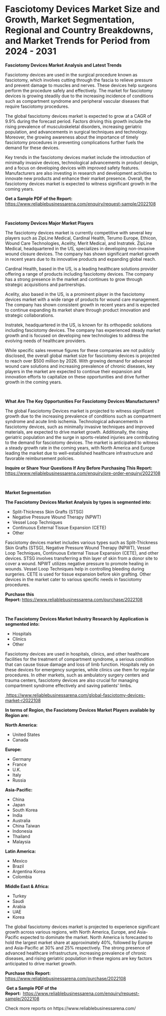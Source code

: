 <p><h1>Fasciotomy Devices Market Size and Growth, Market Segmentation, Regional and Country Breakdowns, and Market Trends for Period from 2024 -  2031</h1></p><p><strong>Fasciotomy Devices Market Analysis and Latest Trends</strong></p>
<p><p>Fasciotomy devices are used in the surgical procedure known as fasciotomy, which involves cutting through the fascia to relieve pressure and prevent damage to muscles and nerves. These devices help surgeons perform the procedure safely and effectively. The market for fasciotomy devices is growing steadily due to the increasing incidence of conditions such as compartment syndrome and peripheral vascular diseases that require fasciotomy procedures.</p><p>The global fasciotomy devices market is expected to grow at a CAGR of 9.9% during the forecast period. Factors driving this growth include the rising prevalence of musculoskeletal disorders, increasing geriatric population, and advancements in surgical techniques and technology. Moreover, the growing awareness about the importance of timely fasciotomy procedures in preventing complications further fuels the demand for these devices.</p><p>Key trends in the fasciotomy devices market include the introduction of minimally invasive devices, technological advancements in product design, and a focus on developing devices with improved safety features. Manufacturers are also investing in research and development activities to innovate new products and enhance their market presence. Overall, the fasciotomy devices market is expected to witness significant growth in the coming years.</p></p>
<p><strong>Get a Sample PDF of the Report:&nbsp;</strong> <a href="https://www.reliablebusinessarena.com/enquiry/request-sample/2022108">https://www.reliablebusinessarena.com/enquiry/request-sample/2022108</a></p>
<p>&nbsp;</p>
<p><strong>Fasciotomy Devices Major Market Players</strong></p>
<p><p>The fasciotomy devices market is currently competitive with several key players such as ZipLine Medical, Cardinal Health, Terumo Europe, Ethicon, Wound Care Technologies, Acelity, Merit Medical, and Instratek. ZipLine Medical, headquartered in the US, specializes in developing non-invasive wound closure devices. The company has shown significant market growth in recent years due to its innovative products and expanding global reach.</p><p>Cardinal Health, based in the US, is a leading healthcare solutions provider offering a range of products including fasciotomy devices. The company has a strong presence in the market and continues to grow through strategic acquisitions and partnerships.</p><p>Acelity, also based in the US, is a prominent player in the fasciotomy devices market with a wide range of products for wound care management. The company has shown consistent growth in recent years and is expected to continue expanding its market share through product innovation and strategic collaborations.</p><p>Instratek, headquartered in the US, is known for its orthopedic solutions including fasciotomy devices. The company has experienced steady market growth and is focused on developing new technologies to address the evolving needs of healthcare providers.</p><p>While specific sales revenue figures for these companies are not publicly disclosed, the overall global market size for fasciotomy devices is projected to reach over $500 million by 2026. With growing demand for advanced wound care solutions and increasing prevalence of chronic diseases, key players in the market are expected to continue their expansion and innovation efforts to capitalize on these opportunities and drive further growth in the coming years.</p></p>
<p>&nbsp;</p>
<p><strong>What Are The Key Opportunities For Fasciotomy Devices Manufacturers?</strong></p>
<p><p>The global Fasciotomy Devices market is projected to witness significant growth due to the increasing prevalence of conditions such as compartment syndrome and acute limb ischemia. Technological advancements in fasciotomy devices, such as minimally invasive techniques and improved materials, are expected to drive market growth. Additionally, the rising geriatric population and the surge in sports-related injuries are contributing to the demand for fasciotomy devices. The market is anticipated to witness a steady growth rate in the coming years, with North America and Europe leading the market due to well-established healthcare infrastructure and favorable reimbursement policies.</p></p>
<p><strong>Inquire or Share Your Questions If Any Before Purchasing This Report:</strong> <a href="https://www.reliablebusinessarena.com/enquiry/pre-order-enquiry/2022108">https://www.reliablebusinessarena.com/enquiry/pre-order-enquiry/2022108</a></p>
<p>&nbsp;</p>
<p><strong>Market Segmentation</strong></p>
<p><strong>The Fasciotomy Devices Market Analysis by types is segmented into:</strong></p>
<p><ul><li>Split-Thickness Skin Grafts (STSG)</li><li>Negative Pressure Wound Therapy (NPWT)</li><li>Vessel Loop Techniques</li><li>Continuous External Tissue Expansion (CETE)</li><li>Other</li></ul></p>
<p><p>Fasciotomy devices market includes various types such as Split-Thickness Skin Grafts (STSG), Negative Pressure Wound Therapy (NPWT), Vessel Loop Techniques, Continuous External Tissue Expansion (CETE), and other devices. STSG involves transferring a thin layer of skin from a donor site to cover a wound. NPWT utilizes negative pressure to promote healing in wounds. Vessel Loop Techniques help in controlling bleeding during surgeries. CETE is used for tissue expansion before skin grafting. Other devices in the market cater to various specific needs in fasciotomy procedures.</p></p>
<p><strong>Purchase this Report:&nbsp;</strong><a href="https://www.reliablebusinessarena.com/purchase/2022108">https://www.reliablebusinessarena.com/purchase/2022108</a></p>
<p>&nbsp;</p>
<p><strong>The Fasciotomy Devices Market Industry Research by Application is segmented into:</strong></p>
<p><ul><li>Hospitals</li><li>Clinics</li><li>Other</li></ul></p>
<p><p>Fasciotomy devices are used in hospitals, clinics, and other healthcare facilities for the treatment of compartment syndrome, a serious condition that can cause tissue damage and loss of limb function. Hospitals rely on these devices for emergency surgeries, while clinics use them for regular procedures. In other markets, such as ambulatory surgery centers and trauma centers, fasciotomy devices are also crucial for managing compartment syndrome effectively and saving patients' limbs.</p></p>
<p><a href="https://www.reliablebusinessarena.com/global-fasciotomy-devices-market-r2022108">&nbsp;https://www.reliablebusinessarena.com/global-fasciotomy-devices-market-r2022108</a></p>
<p><strong>In terms of Region, the Fasciotomy Devices Market Players available by Region are:</strong></p>
<p>
    <p> <strong> North America: </strong>
        <ul>
            <li>United States</li>
            <li>Canada</li>
        </ul>
        </p> 
    <p> <strong> Europe: </strong>
        <ul>
            <li>Germany</li>
            <li>France</li>
            <li>U.K.</li>
            <li>Italy</li>
            <li>Russia</li>
        </ul>
        </p> 
    <p> <strong> Asia-Pacific: </strong>
        <ul>
            <li>China</li>
            <li>Japan</li>
            <li>South Korea</li>
            <li>India</li>
            <li>Australia</li>
            <li>China Taiwan</li>
            <li>Indonesia</li>
            <li>Thailand</li>
            <li>Malaysia</li>
        </ul>
        </p> 
    <p> <strong> Latin America: </strong>
        <ul>
            <li>Mexico</li>
            <li>Brazil</li>
            <li>Argentina Korea</li>
            <li>Colombia</li>
        </ul>
        </p> 
    <p> <strong> Middle East & Africa: </strong>
        <ul>
            <li>Turkey</li>
            <li>Saudi</li>
            <li>Arabia</li>
            <li>UAE</li>
            <li>Korea</li>
        </ul>
    </p>
    </p>
<p><p>The global fasciotomy devices market is projected to experience significant growth across various regions, with North America, Europe, and Asia-Pacific expected to dominate the market. North America is forecasted to hold the largest market share at approximately 40%, followed by Europe and Asia-Pacific at 30% and 25% respectively. The strong presence of advanced healthcare infrastructure, increasing prevalence of chronic diseases, and rising geriatric population in these regions are key factors anticipated to drive market growth.</p></p>
<p><strong>Purchase this Report: </strong><a href="https://www.reliablebusinessarena.com/purchase/2022108">https://www.reliablebusinessarena.com/purchase/2022108</a></p>
<p>&nbsp;<strong>Get a Sample PDF of the Report:&nbsp;&nbsp;</strong><a href="https://www.reliablebusinessarena.com/enquiry/request-sample/2022108">https://www.reliablebusinessarena.com/enquiry/request-sample/2022108</a></p>
<p><strong></strong></p>
<p>Check more reports on https://www.reliablebusinessarena.com/</p>